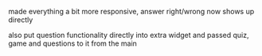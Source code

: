 made everything a bit more responsive, answer right/wrong now shows up directly

also put question functionality directly into extra widget and passed quiz, game and questions to it from the main